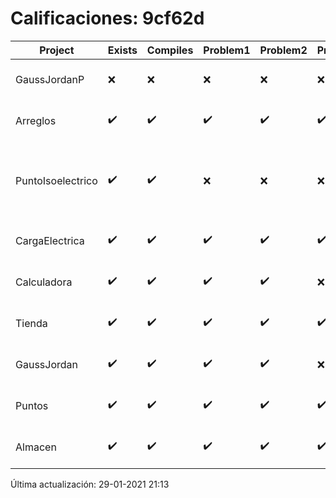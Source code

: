 # Calificaciones: 9cf62d
|Project|Exists|Compiles|Problem1|Problem2|Problem3|Extra|Grade|CommitHash|CommitDate|CheckDate|DueDate|Comments|
|-|-|-|-|-|-|-|-|-|-|-|-|-|
|GaussJordanP|❌|❌|❌|❌|❌|❌|5.0|nan|nan|29-01-2021 21:13:54|14-01-2021 21:00:00|No se encontró el archivo en PracticasComputacionI/GaussJordanP/GaussJordanP.py|
|Arreglos|✔️|✔️|✔️|✔️|✔️|✔️|10.0|1cbb6970e3e0606715ec0ba7a66e8581571c7353|22-10-2020 20:18:14|27-10-2020 22:19:36|22-10-2020 21:00:00|///|
|PuntoIsoelectrico|✔️|✔️|❌|❌|❌|❌|6.0|7595a26c4cb251e2304f33f36b2015cb1548ccbf|26-11-2020 20:55:11|26-11-2020 21:01:09|26-11-2020 21:00:00|No evalúa correctamente el punto isoeléctrico de la molécula/No evalúa correctamente el punto isoeléctrico de la molécula/No evalúa correctamente el punto isoeléctrico de la molécula/No evalúa correctamente el punto isoeléctrico si los pkas de los grupos no se dan en orden ascendente|
|CargaElectrica|✔️|✔️|✔️|✔️|✔️|✔️|10.0|2506d669a890380c282bf01d40e7d62409618195|19-11-2020 09:38:46|19-11-2020 21:01:46|19-11-2020 21:00:00|///|
|Calculadora|✔️|✔️|✔️|✔️|❌|❌|9.0|4436a98e69ba41732c4e3f5ed8a1ec2d42ca5233|08-10-2020 21:35:59|15-10-2020 21:23:40|15-10-2020 21:00:00|No implementa la operación división/No acepta números flotantes|
|Tienda|✔️|✔️|✔️|✔️|✔️|✔️|10.0|6e01cb9bc0a1af206e3689516a1e13ca7f003d9c|10-12-2020 12:03:04|10-12-2020 21:00:54|11-12-2020 21:00:00|///|
|GaussJordan|✔️|✔️|✔️|✔️|❌|✔️|10.0|223be315a44b20b3ba0b5b6bbcce93d62123803f|10-11-2020 08:44:15|10-11-2020 21:04:22|19-11-2020 21:00:00|//No avisa al usuario que el sistema no tiene solución/|
|Puntos|✔️|✔️|✔️|✔️|✔️|✔️|10.0|965c5452cdbc5a0c6ba6d9ffdf745076adde37b9|04-11-2020 19:45:28|04-11-2020 21:01:36|05-11-2020 21:00:00|///|
|Almacen|✔️|✔️|✔️|✔️|✔️|✔️|10.0|d289dcd440a492839b6d2c6e3dc6b05baf4220a7|03-12-2020 12:58:11|03-12-2020 21:00:47|04-12-2020 21:00:00|///|

Última actualización: 29-01-2021 21:13